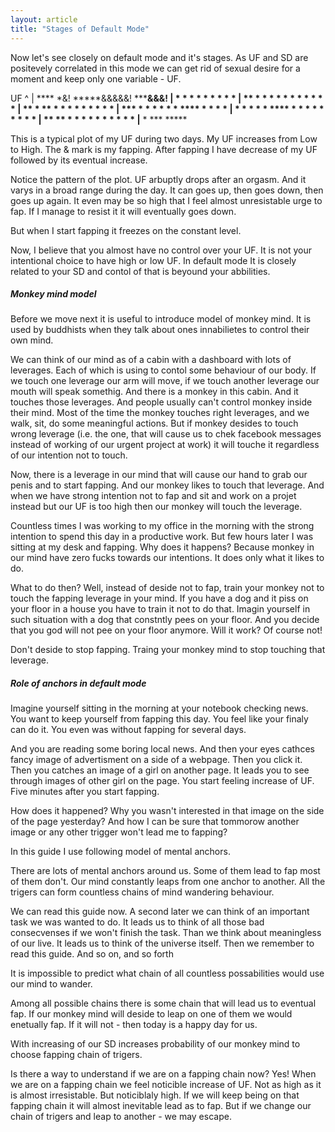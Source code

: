 ```yaml
---
layout: article
title: "Stages of Default Mode"
---
```



Now let's see closely on default mode and it's stages. As UF and SD are
positevely correlated in this mode we can get rid of sexual desire for a moment
and keep only one variable - UF.

UF
^
|                        ****     *&!         *****&&&&&!                                   *****&&&!
|                       *    *   *   *   *   *          *                                  *        *
|                     **      * *    *  * * *           *              *              *   *         *
|                   **         *      **   *            *         *   * *            * * *          *
|          ***     *                                    *        * * *   *   ****   *   *           *      *
|    *    *   * * *                                     ****    *   *     * *    * *                *     * *
|  ** ** *     * *                                         *   *           *      *                 *    *   *
|**     *                                                   ***                                     *****

This is a typical plot of my UF during two days. My UF increases from Low to
High. The & mark is my fapping. After fapping I have decrease of my UF followed
by its eventual increase.

Notice the pattern of the plot. UF arbuptly drops after an orgasm. And it varys
in a broad range during the day.  It can goes up, then goes down, then goes up
again.  It even may be so high that I feel almost unresistable urge to fap.
If I manage to resist it it will eventually goes down.

But when I start fapping it freezes on the constant level.

Now, I believe that you almost have no control over your UF. It is not your
intentional choice to have high or low UF. In default mode It is closely related
to your SD and contol of that is beyound your abbilities.

##### Monkey mind model

Before we move next it is useful to introduce model of monkey mind.
It is used by buddhists when they talk about ones innabilietes to control their
own mind.

We can think of our mind as of a cabin with a dashboard with lots of leverages.
Each of which is using to contol some behaviour of our body. If we touch one
leverage our arm will move, if we touch another leverage our mouth will speak
somethig. And there is a monkey in this cabin. And it touches those leverages.
And people usually can't control monkey inside their mind. Most of the time the
monkey touches right leverages, and we walk, sit, do some meaningful actions.
But if monkey desides to touch wrong leverage (i.e. the one, that will cause us
to chek facebook messages instead of working of our urgent project at work) it
will touche it regardless of our intention not to touch.

Now, there is a leverage in our mind that will cause our hand to grab our penis
and to start fapping. And our monkey likes to touch that leverage. And when we
have strong intention not to fap and sit and work on a projet instead but our UF
is too high then our monkey will touch the leverage.

Countless times I was working to my office in the morning with the strong
intention to spend this day in a productive work. But few hours later I was
sitting at my desk and fapping. Why does it happens? Because monkey in our mind
have zero fucks towards our intentions. It does only what it likes to do.

What to do then? Well, instead of deside  not to fap, train your monkey not to
touch the fapping leverage in your mind. If you have a dog and it piss on your
floor in a house you have to train it not to do that. Imagin yourself in such
situation with a dog that constntly pees on your floor. And you decide that you
god will not pee on your floor anymore. Will it work? Of course not! 

Don't deside to stop fapping. Traing your monkey mind to stop touching that leverage.

##### Role of anchors in default mode

Imagine yourself sitting in the morning at your notebook checking news. You want
to keep yourself from fapping this day. You feel like your finaly can do it. You
even was without fapping for several days.

And you are reading some boring local news. And then your eyes cathces fancy
image of advertisment on a side of a webpage. Then you click it. Then you
catches an image of a girl on another page. It leads you to see through images
of other girl on the page. You start feeling increase of UF. Five minutes after
you start fapping.

How does it happened? Why you wasn't interested in that image on the side of the
page yesterday? And how I can be sure that tommorow another image or any other
trigger won't lead me to fapping?

In this guide I use following model of mental anchors.

There are lots of mental anchors around us. Some of them lead to fap most of them
don't. Our mind constantly leaps from one anchor to another. All the trigers can
form countless chains of mind wandering behaviour.

We can read this guide now. A second later we can think of an important task we
was wanted to do. It leads us to think of all those bad consecvenses if we won't
finish the task. Than we think about meaningless of our live. It leads us to
think of the universe itself. Then we remember to read this guide. And so on,
and so forth

It is impossible to predict what chain of all countless possabilities would use
our mind to wander.

Among all possible chains there is some chain that will lead us to eventual fap.
If our monkey mind will deside to leap on one of them we would enetually fap. If
it will not - then today is a happy day for us.

With increasing of our SD increases probability of our monkey mind to choose
fapping chain of trigers.

Is there a way to understand if we are on a fapping chain now? Yes! When we are
on a fapping chain we feel noticible increase of UF. Not as high as it is almost
irresistable. But noticiblaly high. If we will keep being on that fapping chain
it will almost inevitable lead as to fap. But if we change our chain of trigers
and leap to another - we may escape.
